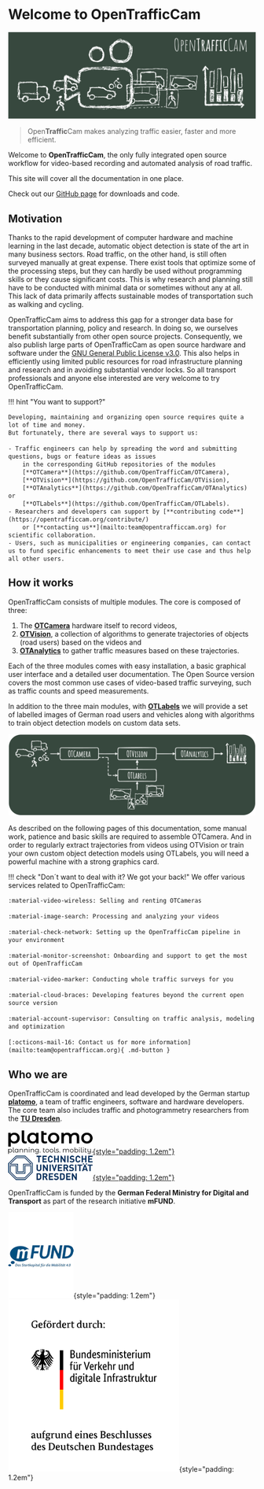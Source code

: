 # Welcome to OpenTrafficCam

![OpenTrafficCam Overview](OpenTrafficCam_1200.svg)

> Open**Traffic**Cam makes analyzing traffic easier, faster and more efficient.

Welcome to **OpenTrafficCam**, the only fully integrated open source workflow for video-based recording
and automated analysis of road traffic.

This site will cover all the documentation in one place.

Check out our [GitHub page](https://github.com/OpenTrafficCam) for downloads and code.

## Motivation

Thanks to the rapid development of computer hardware and machine learning in the last decade,
automatic object detection is state of the art in many business sectors.
Road traffic, on the other hand, is still often surveyed manually at great expense.
There exist tools that optimize some of the processing steps,
but they can hardly be used without programming skills or they cause significant costs.
This is why research and planning still have to be conducted with minimal data or sometimes without any at all.
This lack of data primarily affects sustainable modes of transportation such as walking and cycling.

OpenTrafficCam aims to address this gap for a stronger data base
for transportation planning, policy and research.
In doing so, we ourselves benefit substantially from other open source projects.
Consequently, we also publish large parts of OpenTrafficCam as open source hardware and software
under the [GNU General Public License v3.0](https://github.com/OpenTrafficCam/OTVision/blob/master/LICENSE).
This also helps in efficiently using limited public resources for road infrastructure planning and research
and in avoiding substantial vendor locks.
So all transport professionals and anyone else interested are very welcome to try OpenTrafficCam.

!!! hint "You want to support?"

    Developing, maintaining and organizing open source requires quite a lot of time and money.
    But fortunately, there are several ways to support us:

    - Traffic engineers can help by spreading the word and submitting questions, bugs or feature ideas as issues
        in the corresponding GitHub repositories of the modules
        [**OTCamera**](https://github.com/OpenTrafficCam/OTCamera),
        [**OTVision**](https://github.com/OpenTrafficCam/OTVision),
        [**OTAnalytics**](https://github.com/OpenTrafficCam/OTAnalytics) or
        [**OTLabels**](https://github.com/OpenTrafficCam/OTLabels).
    - Researchers and developers can support by [**contributing code**](https://opentrafficcam.org/contribute/)
        or [**contacting us**](mailto:team@opentrafficcam.org) for scientific collaboration.
    - Users, such as municipalities or engineering companies, can contact us to fund specific enhancements to meet their use case and thus help all other users.

## How it works

OpenTrafficCam consists of multiple modules. The core is composed of three:

1. The [**OTCamera**](https://opentrafficcam.org/OTCamera/) hardware itself to record videos,
1. [**OTVision**](https://opentrafficcam.org/OTVision/), a collection of algorithms to generate trajectories
of objects (road users) based on the videos and
1. [**OTAnalytics**](https://opentrafficcam.org/OTAnalytics/) to gather traffic measures based on these trajectories.

Each of the three modules comes with easy installation, a basic graphical user interface and a detailed user documentation.
The Open Source version covers the most common use cases of video-based traffic surveying,
such as traffic counts and speed measurements.

In addition to the three main modules, with [**OTLabels**](https://opentrafficcam.org/OTLabels/)
we will provide a set of labelled images of German road users and vehicles along with algorithms
to train object detection models on custom data sets.

![framework](framework_OTC_website.png)

As described on the following pages of this documentation, some manual work, patience and basic skills
are required to assemble OTCamera.
And in order to regularly extract trajectories from videos using OTVision or train your own custom object detection models
using OTLabels, you will need a powerful machine with a strong graphics card.

!!! check "Don´t want to deal with it? We got your back!"
    We offer various services related to OpenTrafficCam:

    :material-video-wireless: Selling and renting OTCameras

    :material-image-search: Processing and analyzing your videos

    :material-check-network: Setting up the OpenTrafficCam pipeline in your environment

    :material-monitor-screenshot: Onboarding and support to get the most out of OpenTrafficCam

    :material-video-marker: Conducting whole traffic surveys for you
    
    :material-cloud-braces: Developing features beyond the current open source version

    :material-account-supervisor: Consulting on traffic analysis, modeling and optimization

    [:octicons-mail-16: Contact us for more information](mailto:team@opentrafficcam.org){ .md-button }

<!-- TODO #49 Short description about Usecases -->

## Who we are

OpenTrafficCam is coordinated and lead developed by the German startup [**platomo**](https://platomo.de/),
a team of traffic engineers, software and hardware developers.
The core team also includes traffic and photogrammetry researchers from the
[**TU Dresden**](https://tu-dresden.de/bu/verkehr/ivs/ivst).

[![platomo](platomo_logo_black_h50.png){style="padding: 1.2em"}](https://platomo.de/)
[![TU Dresden](TUD_Logo_HKS41_h50.png){style="padding: 1.2em"}](https://tu-dresden.de/bu/verkehr/ivs/ivst)

OpenTrafficCam is funded by the **German Federal Ministry for Digital and Transport**
as part of the research initiative **mFUND**.

![mFUND](mFUND_Logo_Claim_sRGB_h175.PNG){style="padding: 1.2em"}
![German Federal Ministry for Digital and Transport](BMVI_Fz_2017_WebSVG_de.svg){style="padding: 1.2em"}
